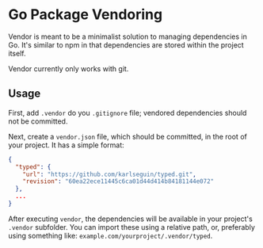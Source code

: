 # Go Package Vendoring

Vendor is meant to be a minimalist solution to managing dependencies in Go. It's similar to npm in that dependencies are stored within the project itself.

Vendor currently only works with git.

## Usage
First, add `.vendor` do you `.gitignore` file; vendored dependencies should not be committed.

Next, create a `vendor.json` file, which should be committed, in the root of your project. It has a simple format:

```json
{
  "typed": {
    "url": "https://github.com/karlseguin/typed.git",
    "revision": "60ea22ece11445c6ca01d44d414b84181144e072"
  },
  ...
}
```

After executing `vendor`, the dependencies will be available in your project's `.vendor` subfolder. You can import these using a relative path, or, preferably using something like: `example.com/yourproject/.vendor/typed`.
